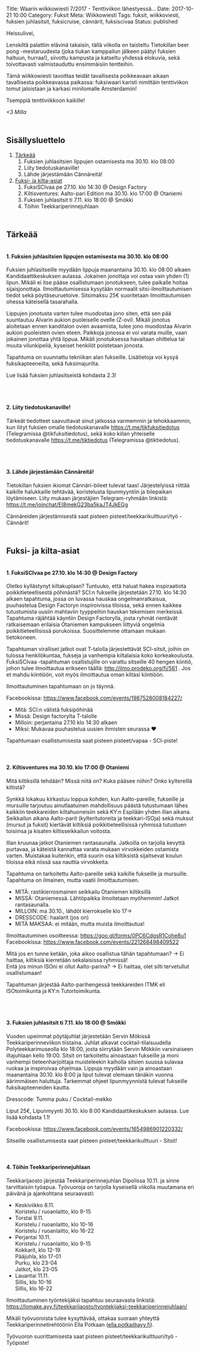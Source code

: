 Title: Waarin wiikkowiesti 7/2017 - Tenttiviikon lähestyessä...
Date: 2017-10-21 10:00
Category: Fuksit
Meta: Wiikkowiesti
Tags: fuksit, wiikkoviesti, fuksien juhlasitsit, fuksicruise, cännärit, fuksiscivaa
Status: published

Heissulivei,

Lenskiltä palattiin elävinä takaisin, tällä viikolla on taisteltu Tietokillan beer pong -mestaruudesta (joka tiukan kamppailun jälkeen päätyi fuksien haltuun, hurraa!), siivottu kampusta ja katseltu yhdessä elokuvia, sekä toivottavasti valmistauduttu ensimmäisiin tentteihin.

Tämä wiikkowiesti tavoittaa teidät tavallisesta poikkeavaan aikaan tavallisesta poikkeavassa paikassa: fuksiwaari karisti nimittäin tenttiviikon tomut jaloistaan ja karkasi minilomalle Amsterdamiin!

Tsemppiä tenttiviikkoon kaikille!

<em>&lt;3 Milla</em>

<h2><div id="contents" class="small box">&nbsp;</div>Sisällysluettelo</h2>

1. <a href="#tarkeaa">Tärkeää</a>
    1. Fuksien juhlasitsien lippujen ostamisesta ma 30.10. klo 08:00
    2. Liity tiedotuskanaville!
    3. Lähde järjestämään Cännäreitä!
2. <a href="#fktapahtumat">Fuksi- ja kilta-asiat</a>
    1. FuksiSCIvaa pe 27.10. klo 14:30 @ Design Factory
    2. Kiltisventures: Aalto-pari Edition ma 30.10. klo 17:00 @ Otaniemi
	3. Fuksien juhlasitsit ti 7.11. klo 18:00 @ Smökki
	4. Töihin Teekkariperinnejuhlaan


<h2><div id="tarkeaa" class="small box">&nbsp;</div>Tärkeää</h2>

<h4><div class="box leima">&nbsp;</div>1. Fuksien juhlasitsien lippujen ostamisesta ma 30.10. klo 08:00</h4>

Fuksien juhlasitseille myydään lippuja maanantaina 30.10. klo 08:00 alkaen
Kandidaattikeskuksen aulassa. Jokainen jonottaja voi ostaa vain yhden (1) lipun. Mikäli ei itse pääse osallistumaan jonotukseen, tulee paikalle hoitaa sijaisjonottaja. Ilmoittautumisessa kysytään normaalit sitsi-ilmoittautumisen tiedot sekä pöytäseuruetoive. Sitsimaksu 25€ suoritetaan ilmoittautumisen ohessa käteisellä tasarahalla.

Lippujen jonotusta varten tulee muodostaa jono siten, että sen pää suuntautuu Alvarin
aukion puoleiselle ovelle (Z-ovi). Mikäli jonotus aloitetaan ennen kanditalon ovien
avaamista, tulee jono muodostaa Alvarin aukion puoleisten ovien eteen. Paikkoja jonossa
ei voi varata muille, vaan jokainen jonottaa yhtä lippua. Mikäli jonotuksessa havaitaan
ohittelua tai muuta vilunkipeliä, kyseiset henkilöt poistetaan jonosta.

Tapahtuma on suunnattu tekniikan alan fukseille.
Lisätietoja voi kysyä fuksikapteeneilta, sekä fuksimajurilta.

Lue lisää fuksien juhlasitseistä kohdasta 2.3!

<br/>

<h4><div class="box leima">&nbsp;</div>2. Liity tiedotuskanaville!</h4>

Tärkeät tiedotteet saavuttavat sinut jatkossa varmemmin ja tehokkaammin, kun liityt fuksien omalle tiedotuskanavalle <https://t.me/tikfuksitiedotus> (Telegramissa @tikfuksitiedotus), sekä koko killan yhteiselle tiedotuskanavalle <https://t.me/tiktiedotus> (Telegramissa @tiktiedotus).

<br/>

<h4><div class="box leima">&nbsp;</div>3. Lähde järjestämään Cännäreitä!</h4>

Tietokillan fuksien ikiomat Cännäri-bileet tulevat taas! Järjestelyissä riittää kaikille halukkaille tehtävää, koristelusta lipunmyyntiin ja bilepaikan löytämiseen. Liity mukaan järjestäjien Telegram-ryhmään linkistä: <https://t.me/joinchat/EI8mekG23ba5kaJT4JkEGg>

<div class="piste tyo">Cännäreiden järjestämisestä saat pisteen pisteet/teekkarikulttuuri/työ - Cännärit!</div>

<h2><div id="fktapahtumat" class="small box">&nbsp;</div>Fuksi- ja kilta-asiat</h2>

<h4><div class="box leima">&nbsp;</div>1. FuksiSCIvaa pe 27.10. klo 14:30 @ Design Factory</h4>

Oletko kyllästynyt kiltakuplaan? Tuntuuko, että haluat hakea inspiraatiota poikkitieteellisestä pöhinästä? SCI:n fukseille järjestetään 27.10. klo 14:30 alkaen tapahtuma, jossa on luvassa hauskaa ongelmanratkaisua, puuhastelua Design Factoryn inspiroivissa tiloissa, sekä ennen kaikkea tutustumista uusiin mahtaviin tyyppeihin hauskan tekemisen merkeissä. Tapahtuma räjähtää käyntiin Design Factorylla, josta ryhmät rientävät ratkaisemaan erilaisia Otaniemen kampukseen liittyviä ongelmia poikkitieteellisissä porukoissa. Suosittelemme ottamaan mukaan tietokoneen.

Tapahtuman viralliset jatkot ovat T-talolla järjestettävät SCI-sitsit, joihin on tulossa henkilökuntaa, fukseja ja vanhempia kiltalaisia koko korkeakoulusta. FuksiSCIvaa -tapahtuman osallistujille on varattu sitseille 40 hengen kiintiö, johon tulee ilmoittautua erikseen täällä: <http://ilmo.prodeko.org/fi/561> . Jos et mahdu kiintiöön, voit myös ilmoittautua oman kiltasi kiintiöön.

Ilmoittautuminen tapahtumaan on jo täynnä.

Facebookissa: <https://www.facebook.com/events/1987528008184227/>

<ul>
<li>Mitä: SCI:n välistä fuksipöhinää</li> 
<li>Missä: Design factorylta T-talolle</li> 
<li>Milloin: perjantaina 27.10 klo 14:30 alkaen</li> 
<li>Miksi: Mukavaa puuhastelua uusien ihmisten seurassa ♥</li> 
</ul>

<div class="piste vapaa">Tapahtumaan osallistumisesta saat pisteen pisteet/vapaa - SCI-piste!</div>

<br/>

<h4><div class="box leima">&nbsp;</div>2. Kiltisventures ma 30.10. klo 17:00 @ Otaniemi</h4>

Mitä kiltiksillä tehdään? Missä niitä on? Kuka pääsee niihin? Onko kyltereillä kiltistä?

Synkkä lokakuu kirkastuu loppua kohden, kun Aalto-pareille, fukseille ja mursuille tarjoutuu ainutlaatuinen mahdollisuus päästä tutustumaan lähes kaikkiin teekkareiden kiltahuoneisiin sekä KY:n Espilään yhden illan aikana. Seikkailun aikana Aalto-parit (kylteritutoreita ja teekkari-ISOja) sekä muksut (mursut ja fuksit) kiertävät kiltiksiä poikkitieteellisissä ryhmissä tutustuen toisiinsa ja kisaten kiltisseikkailun voitosta.

Illan kruunaa jatkot Otaniemen rantasaunalla. Jatkoilla on tarjolla kevyttä purtavaa, ja käteistä kannattaa varata mukaan virvokkeiden ostamista varten. Muistakaa kuitenkin, että suurin osa kiltiksistä sijaitsevat koulun tiloissa eikä niissä saa nauttia virvokkeita.

Tapahtuma on tarkoitettu Aalto-pareille sekä kaikille fukseille ja mursuille. Tapahtuma on ilmainen, mutta vaatii ilmoittautumisen.

<ul>
<li>MITÄ: rastikierrosmainen seikkailu Otaniemen kiltiksillä</li> 
<li>MISSÄ: Otaniemessä. Lähtöpaikka ilmoitetaan myöhemmin! Jatkot rantasaunalla.</li> 
<li>MILLOIN: ma 30.10., lähdöt kierrokselle klo 17-></li> 
<li>DRESSCODE: haalarit (jos on)</li> 
<li>MITÄ MAKSAA: ei mitään, mutta muista ilmoittautua!</li> 
</ul>

Ilmoittautuminen osoitteessa: <https://goo.gl/forms/0PC6CdgsR1Cohe8u1><br>
Facebookissa: <https://www.facebook.com/events/221268498409522>

Mitä jos en tunne ketään, joka aikoo osallistua tähän tapahtumaan? -> Ei haittaa, kiltiksiä kierretään sekalaisissa ryhmissä!<br>
Entä jos minun ISOni ei ollut Aalto-parina? -> Ei haittaa, olet silti tervetullut osallistumaan!

Tapahtuman järjestää Aalto-parihengessä teekkareiden ITMK eli ISOtoimikunta ja KY:n Tutortoimikunta.

<br/>

<h4><div class="box leima">&nbsp;</div>3. Fuksien juhlasitsit ti 7.11. klo 18:00 @ Smökki</h4>

Vuoden upeimmat pöytäjuhlat järjestetään Servin Mökissä Teekkariperinneviikon tiistaina. Juhlat alkavat cocktail-tilaisuudella Polyteekkarimuseolla klo 18:00, josta siirrytään Servin Mökkiin varsinaiseen iltajuhlaan kello 19:00. Sitsit on tarkoitettu ainoastaan fukseille ja moni vanhempi tieteenharjoittaja muisteleekin kaiholla sitsien suussa sulavaa ruokaa ja inspiroivaa ohjelmaa. Lippuja myydään vain ja ainoastaan maanantaina 30.10. klo 8:00 ja liput tulevat olemaan tänäkin vuonna äärimmäisen haluttuja. Tarkemmat ohjeet lipunmyynnistä tulevat fukseille fuksikapteeneiden kautta. 

Dresscode: Tumma puku / Cocktail-mekko

Liput 25€, Lipunmyynti 30.10. klo 8:00 Kandidaattikeskuksen aulassa. Lue lisää kohdasta 1.1!

Facebookissa: <https://www.facebook.com/events/1654986901220332/>

<div class="piste teekkarikulttuuri">Sitseille osallistumisesta saat pisteen pisteet/teekkarikulttuuri - Sitsit!</div>

<br/>

<h4><div class="box leima">&nbsp;</div>4. Töihin Teekkariperinnejuhlaan</h4>

Teekkarijaosto järjestää Teekkariperinnejuhlan Dipolissa 10.11. ja sinne tarvittaisiin työapua. Työvuoroja on tarjolla kyseisellä viikolla muutamana eri päivänä ja ajankohtana seuraavasti:
 
* Keskiviikko 8.11.<br>
	Koristelu / ruoanlaitto, klo 9-15
* Torstai 9.11.<br>
	Koristelu / ruoanlaitto, klo 10-16<br>
	Koristelu / ruoanlaitto, klo 16-22
* Perjantai 10.11.<br>
	Koristelu / ruoanlaitto, klo 9-15<br>
	Kokkarit, klo 12-19<br>
	Pääjuhla, klo 17-01<br>
	Purku, klo 23-04<br>
	Jatkot, klo 23-05
* Lauantai 11.11.<br>
	Sillis, klo 10-16<br>
	Sillis, klo 16-22
 
Ilmoittautuminen työntekijäksi tapahtuu seuraavasta linkistä:
<https://lomake.ayy.fi/teekkarijaosto/tyontekijaksi-teekkariperinnejuhlaan/>
 
Mikäli työvuoroista tulee kysyttävää, ottakaa suoraan yhteyttä Teekkariperinnetirehtööriin Ella Potkaan (ella.potka@ayy.fi).

<div class="piste tyo">Työvuoron suorittamisesta saat pisteen pisteet/teekkarikulttuuri/työ - Työpiste!</div>
